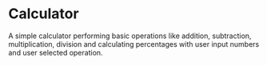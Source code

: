 # Calculator
A simple calculator performing basic operations like addition, subtraction, multiplication, division and calculating percentages with user input numbers and user selected operation.
